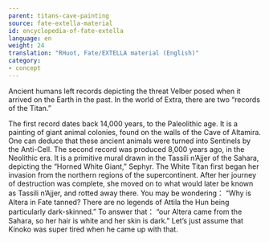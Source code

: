 ```yaml
---
parent: titans-cave-painting
source: fate-extella-material
id: encyclopedia-of-fate-extella
language: en
weight: 24
translation: "RHuot, Fate/EXTELLA material (English)"
category:
- concept
---
```


Ancient humans left records depicting the threat Velber posed when it arrived on the Earth in the past.
In the world of Extra, there are two “records of the Titan.”

The first record dates back 14,000 years, to the Paleolithic age.
It is a painting of giant animal colonies, found on the walls of the Cave of Altamira. One can deduce that these ancient animals were turned into Sentinels by the Anti-Cell.
The second record was produced 8,000 years ago, in the Neolithic era. It is a primitive mural drawn in the Tassili n’Ajjer of the Sahara, depicting the “Horned White Giant,” Sephyr.
The White Titan first began her invasion from the northern regions of the supercontinent. After her journey of destruction was complete, she moved on to what would later be known as Tassili n’Ajjer, and rotted away there.
You may be wondering： “Why is Altera in Fate tanned? There are no legends of Attila the Hun being particularly dark-skinned.”
To answer that： “our Altera came from the Sahara, so her hair is white and her skin is dark.”
Let’s just assume that Kinoko was super tired when he came up with that.
